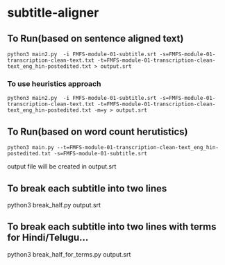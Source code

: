 # subtitle-aligner

## To Run(based on sentence aligned text)
```
python3 main2.py  -i FMFS-module-01-subtitle.srt -s=FMFS-module-01-transcription-clean-text.txt -t=FMFS-module-01-transcription-clean-text_eng_hin-postedited.txt > output.srt
```
### To use heuristics approach
```
python3 main2.py  -i FMFS-module-01-subtitle.srt -s=FMFS-module-01-transcription-clean-text.txt -t=FMFS-module-01-transcription-clean-text_eng_hin-postedited.txt -m=y > output.srt
```

## To Run(based on word count herutistics)
```
python3 main.py --t=FMFS-module-01-transcription-clean-text_eng_hin-postedited.txt -s=FMFS-module-01-subtitle.srt
```
output file will be created in output.srt

## To break each subtitle into two lines

python3 break_half.py output.srt

## To break each subtitle into two lines with terms for Hindi/Telugu...

python3 break_half_for_terms.py output.srt
